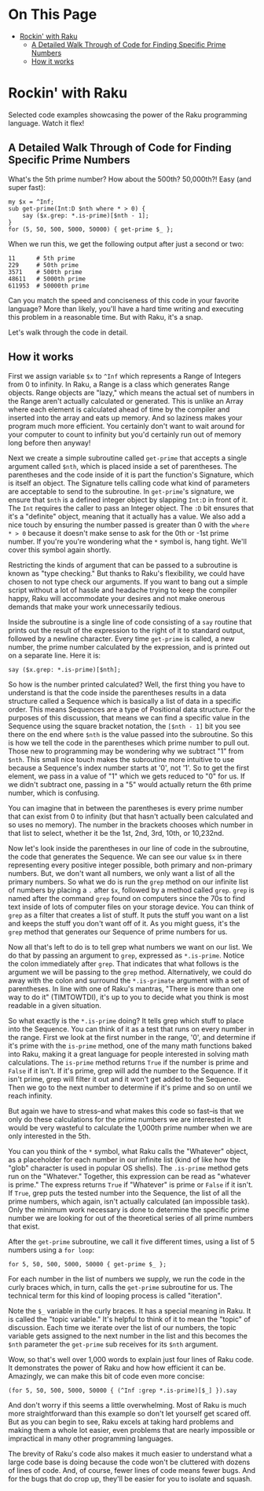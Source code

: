 # On This Page

- [Rockin' with Raku](#rockin-with-raku)
    - [A Detailed Walk Through of Code for Finding Specific Prime Numbers](#a-detailed-walk-through-of-code-for-finding-specific-prime-numbers)
    - [How it works](#how-it-works)

# Rockin' with Raku

Selected code examples showcasing the power of the Raku programming language.
Watch it flex!

## A Detailed Walk Through of Code for Finding Specific Prime Numbers

What's the 5th prime number? How about the 500th? 50,000th?! Easy (and super fast):

```
my $x = ^Inf;
sub get-prime(Int:D $nth where * > 0) {
    say ($x.grep: *.is-prime)[$nth - 1];
}
for (5, 50, 500, 5000, 50000) { get-prime $_ };
```

When we run this, we get the following output after just a second or two:
```
11      # 5th prime
229     # 50th prime
3571    # 500th prime
48611   # 5000th prime
611953  # 50000th prime
```

Can you match the speed and conciseness of this code in your favorite language?
More than likely, you'll have a hard time writing and executing this problem in
a reasonable time. But with Raku, it's a snap.

Let's walk through the code in detail.

## How it works
First we assign variable `$x` to `^Inf` which represents a Range of Integers
from 0 to infinity. In Raku, a Range is a class which generates Range objects.
Range objects are "lazy," which means the actual set of numbers in the Range
aren't actually calculated or generated. This is unlike an Array where each
element is calculated ahead of time by the compiler and inserted into the array
and eats up memory. And so laziness makes your program much more efficient. You
certainly don't want to wait around for your computer to count to infinity but
you'd certainly run out of memory long before then anyway!

Next we create a simple subroutine called `get-prime` that accepts a single
argument called `$nth`, which is placed inside a set of parentheses. The
parentheses and the code inside of it is part the function's Signature, which
is itself an object. The Signature tells calling code what kind of parameters
are acceptable to send to the subroutine. In `get-prime`'s signature, we ensure
that `$nth` is a defined integer object by slapping `Int:D` in front of it. The
`Int` requires the caller to pass an Integer object. The `:D` bit ensures that
it's a "definite" object, meaning that it actually has a value. We also add a
nice touch by ensuring the number passed is greater than 0 with the `where * >
0` because it doesn't make sense to ask for the 0th or -1st prime number. If
you're you're wondering what the `*` symbol is, hang tight. We'll cover this
symbol again shortly.

Restricting the kinds of argument that can be passed to a subroutine is known
as "type checking." But thanks to Raku's flexibility, we could have chosen to
not type check our arguments. If you want to bang out a simple script without a
lot of hassle and headache trying to keep the compiler happy, Raku will
accommodate your desires and not make onerous demands that make your work
unnecessarily tedious.

Inside the subroutine is a single line of code consisting of a `say` routine
that prints out the result of the expression to the right of it to standard
output, followed  by a newline character. Every time `get-prime` is called, a
new number, the prime number calculated by the expression, and is printed out on a
separate line. Here it is:

`say ($x.grep: *.is-prime)[$nth];`

So how is the number printed calculated? Well, the first thing you have
to understand is that the code inside the parentheses results in a data
structure called a Sequence which is basically a list of data in a specific
order. This means Sequences are a type of Positional data structure. For the
purposes of this discussion, that means we can find a specific value in the
Sequence using the square bracket notation, the `[$nth - 1]` bit you see there
on the end where `$nth` is the value passed into the subroutine.  So this is
how we tell the code in the parentheses which prime number to pull out. Those
new to programming may be wondering why we subtract "1" from `$nth`. This small
nice touch makes the subroutine more intuitive to use because a Sequence's
index number starts at '0', not '1'. So to get the first element, we pass in a
value of "1" which we gets reduced to "0" for us. If we didn't subtract one,
passing in a "5" would actually return the 6th prime number, which is
confusing.

You can imagine that in between the parentheses is every prime number that can
exist from 0 to infinity (but that hasn't actually been calculated and so uses
no memory). The number in the brackets chooses which number in that list to
select, whether it be the 1st, 2nd, 3rd, 10th, or 10,232nd.

Now let's look inside the parentheses in our line of code in the subroutine,
the code that generates the Sequence. We can see our value `$x` in there
representing every positive integer possible, both primary and non-primary
numbers. But, we don't want all numbers, we only want a list of all the primary
numbers. So what we do is run the `grep` method on our infinite list of numbers
by placing a `.` after `$x`, followed by a method called `grep`. `grep` is
named after the command `grep` found on computers since the 70s to find text
inside of lots of computer files on your storage device. You can think of
`grep` as a filter that creates a list of stuff. It puts the stuff you want on
a list and keeps the stuff you don't want off of it. As you might guess, it's
the `grep` method that generates our Sequence of prime numbers for us.

Now all that's left to do is to tell grep what numbers we want on our list. We
do that by passing an argument to `grep`, expressed as `*.is-prime`. Notice the
colon immediately after `grep`. That indicates that what follows is the
argument we will be passing to the `grep` method. Alternatively, we could do
away with the colon and surround the `*.is-primate` argument with a set of
parentheses. In line with one of Raku's mantras, "There is more than one way to
do it" (TIMTOWTDI), it's up to you to decide what you think is most readable
in a given situation.

So what exactly is the `*.is-prime` doing? It tells grep which stuff to place
into the Sequence. You can think of it as a test that runs on every number in
the range. First we look at the first number in the range, '0', and determine
if it's prime with the `is-prime` method, one of the many math functions baked
into Raku, making it a great language for people interested in solving math
calculations. The `is-prime` method returns `True` if the number is prime and `False` if
it isn't. If it's prime, grep will add the number to the Sequence. If it isn't
prime, grep will filter it out and it won't get added to the Sequence. Then we
go to the next number to determine if it's prime and so on until we reach
infinity.

But again we have to stress–and what makes this code so fast–is that we only
do these calculations for the prime numbers we are interested in. It would be
very wasteful to calculate the 1,000th prime number when we are only interested
in the 5th.

You can you think of the `*` symbol, what Raku calls the "Whatever" object, as
a placeholder for each number in our infinite list (kind of like how the "glob"
character is used in popular OS shells). The `.is-prime` method gets run on the
"Whatever." Together, this expression can be read as "whatever is prime." The
express returns `True` if "Whatever" is prime or `False` if it isn't. If
`True`, grep puts the tested number into the Sequence, the list of all the
prime numbers, which again, isn't actually calculated (an impossible task).
Only the minimum work necessary is done to determine the specific prime number
we are looking for out of the theoretical series of all prime numbers that
exist.

After the `get-prime` subroutine, we call it five different times, using a list of
5 numbers using a `for loop`:

`for 5, 50, 500, 5000, 50000 { get-prime $_ };`

For each number in the list of numbers we supply, we run the code in the curly
braces which, in turn, calls the `get-prime` subroutine for us. The technical
term for this kind of looping process is called "iteration".

Note the `$_` variable in the curly braces. It has a special meaning in Raku.
It is called the "topic variable." It's helpful to think of it to mean the
"topic" of discussion. Each time we iterate over the list of our numbers, the
topic variable gets assigned to the next number in the list and this becomes
the `$nth` parameter the `get-prime` sub receives for its `$nth` argument.

Wow, so that's well over 1,000 words to explain just four lines of Raku code. It
demonstrates the power of Raku and how how efficient it can be. Amazingly, we
can make this bit of code even more concise:

`(for 5, 50, 500, 5000, 50000 { (^Inf :grep *.is-prime)[$_] }).say`

And don't worry if this seems a little overwhelming. Most of Raku is much more
straightforward than this example so don't let yourself get scared off. But as
you can begin to see, Raku excels at taking hard problems and making them a
whole lot easier, even problems that are nearly impossible or impractical in
many other programming languages.

The brevity of Raku's code also makes it much easier to understand what a large
code base is doing because the code won't be cluttered with dozens of lines of
code. And, of course, fewer lines of code means fewer bugs. And for the bugs
that do crop up, they'll be easier for you to isolate and squash.
